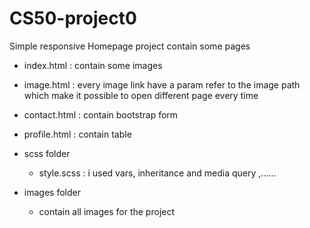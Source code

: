 # CS50-project0

Simple responsive Homepage project contain some pages
  - index.html : contain some images
  - image.html : every image link have a param refer to the image path
      which make it possible to open different page every time
  - contact.html : contain bootstrap form
  - profile.html : contain table
  
  - scss folder
    - style.scss : i used vars, inheritance and media query ,......
    
  - images folder
    - contain all images for the project
      
   
